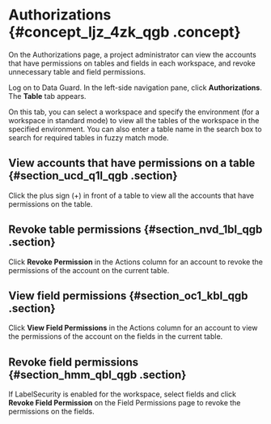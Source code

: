# Authorizations {#concept_ljz_4zk_qgb .concept}

On the Authorizations page, a project administrator can view the accounts that have permissions on tables and fields in each workspace, and revoke unnecessary table and field permissions.

Log on to Data Guard. In the left-side navigation pane, click **Authorizations**. The **Table** tab appears.

On this tab, you can select a workspace and specify the environment \(for a workspace in standard mode\) to view all the tables of the workspace in the specified environment. You can also enter a table name in the search box to search for required tables in fuzzy match mode.

## View accounts that have permissions on a table {#section_ucd_q1l_qgb .section}

Click the plus sign \(+\) in front of a table to view all the accounts that have permissions on the table.

## Revoke table permissions {#section_nvd_1bl_qgb .section}

Click **Revoke Permission** in the Actions column for an account to revoke the permissions of the account on the current table.

## View field permissions {#section_oc1_kbl_qgb .section}

Click **View Field Permissions** in the Actions column for an account to view the permissions of the account on the fields in the current table.

## Revoke field permissions {#section_hmm_qbl_qgb .section}

If LabelSecurity is enabled for the workspace, select fields and click **Revoke Field Permission** on the Field Permissions page to revoke the permissions on the fields.

